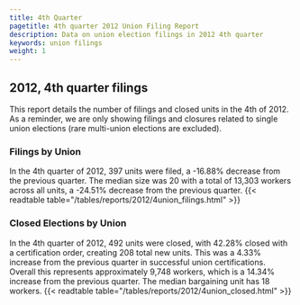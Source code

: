 ```yaml
---
title: 4th Quarter 
pagetitle: 4th quarter 2012 Union Filing Report
description: Data on union election filings in 2012 4th quarter 
keywords: union filings
weight: 1
---
```


## 2012, 4th quarter filings

This report details the number of filings and closed units in the 4th of 2012. As a reminder, we are only showing filings and closures related to single union elections (rare multi-union elections are excluded).

### Filings by Union
In the 4th quarter of 2012, 397 units were filed, a -16.88% decrease from the previous quarter. The median size was 20 with a total of 13,303 workers across all units, a -24.51% decrease from the previous quarter.
{{< readtable table="/tables/reports/2012/4union_filings.html" >}}

### Closed Elections by Union
In the 4th quarter of 2012, 492 units were closed, with 42.28% closed with a certification order, creating 208 total new units. This was a 4.33% increase from the previous quarter in successful union certifications. Overall this represents approximately 9,748 workers, which is a 14.34% increase from the previous quarter. The median bargaining unit has 18 workers.
{{< readtable table="/tables/reports/2012/4union_closed.html" >}}
